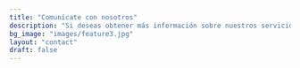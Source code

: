 ```yaml
---
title: "Comunícate con nosotros"
description: "Si deseas obtener más información sobre nuestros servicios de automatización, no dudes en contactarnos. Puedes enviarnos un correo electrónico, llamarnos por teléfono o rellenar el formulario que encontrará a continuación. Estaremos encantados de atenderte y ofrecerte la mejor solución para sus necesidades. Gracias por elegirnos."
bg_image: "images/feature3.jpg"
layout: "contact"
draft: false
---
```

